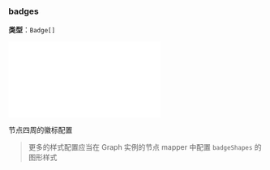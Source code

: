### badges

**类型**：`Badge[]`

<embed src="./DataBadge.zh.md"></embed>

节点四周的徽标配置

> 更多的样式配置应当在 Graph 实例的节点 mapper 中配置 `badgeShapes` 的图形样式
